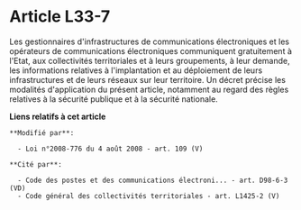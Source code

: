 # Article L33-7

Les gestionnaires d'infrastructures de communications électroniques et les opérateurs de communications électroniques
communiquent gratuitement à l'Etat, aux collectivités territoriales et à leurs groupements, à leur demande, les informations
relatives à l'implantation et au déploiement de leurs infrastructures et de leurs réseaux sur leur territoire. Un décret
précise les modalités d'application du présent article, notamment au regard des règles relatives à la sécurité publique et à
la sécurité nationale.

**Liens relatifs à cet article**

	**Modifié par**:

	  - Loi n°2008-776 du 4 août 2008 - art. 109 (V)

	**Cité par**:

	  - Code des postes et des communications électroni... - art. D98-6-3 (VD)
	  - Code général des collectivités territoriales - art. L1425-2 (V)
